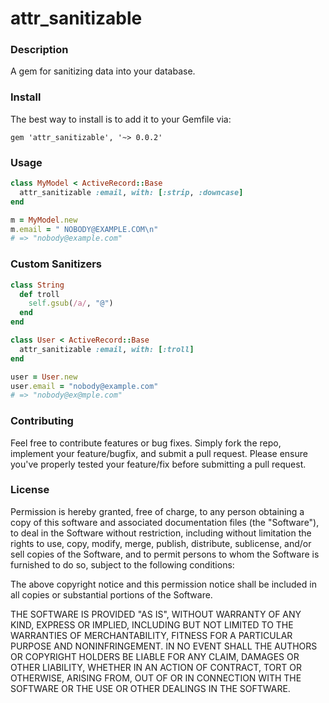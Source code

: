 # attr_sanitizable

### Description

A gem for sanitizing data into your database.

### Install

The best way to install is to add it to your Gemfile via:
```
gem 'attr_sanitizable', '~> 0.0.2'
```

### Usage

```ruby
class MyModel < ActiveRecord::Base
  attr_sanitizable :email, with: [:strip, :downcase]
end

m = MyModel.new
m.email = " NOBODY@EXAMPLE.COM\n" 
# => "nobody@example.com"
```

### Custom Sanitizers

```ruby
class String
  def troll
    self.gsub(/a/, "@")
  end
end

class User < ActiveRecord::Base
  attr_sanitizable :email, with: [:troll]
end

user = User.new
user.email = "nobody@example.com"
# => "nobody@ex@mple.com"
```

### Contributing

Feel free to contribute features or bug fixes. Simply fork the repo, implement your feature/bugfix, and submit a pull request. Please ensure you've properly tested your feature/fix before submitting a pull request.


### License

Permission is hereby granted, free of charge, to any person obtaining a copy of this software and associated documentation files (the "Software"), to deal in the Software without restriction, including without limitation the rights to use, copy, modify, merge, publish, distribute, sublicense, and/or sell copies of the Software, and to permit persons to whom the Software is furnished to do so, subject to the following conditions:

The above copyright notice and this permission notice shall be included in all copies or substantial portions of the Software.

THE SOFTWARE IS PROVIDED "AS IS", WITHOUT WARRANTY OF ANY KIND, EXPRESS OR IMPLIED, INCLUDING BUT NOT LIMITED TO THE WARRANTIES OF MERCHANTABILITY, FITNESS FOR A PARTICULAR PURPOSE AND NONINFRINGEMENT. IN NO EVENT SHALL THE AUTHORS OR COPYRIGHT HOLDERS BE LIABLE FOR ANY CLAIM, DAMAGES OR OTHER LIABILITY, WHETHER IN AN ACTION OF CONTRACT, TORT OR OTHERWISE, ARISING FROM, OUT OF OR IN CONNECTION WITH THE SOFTWARE OR THE USE OR OTHER DEALINGS IN THE SOFTWARE.
